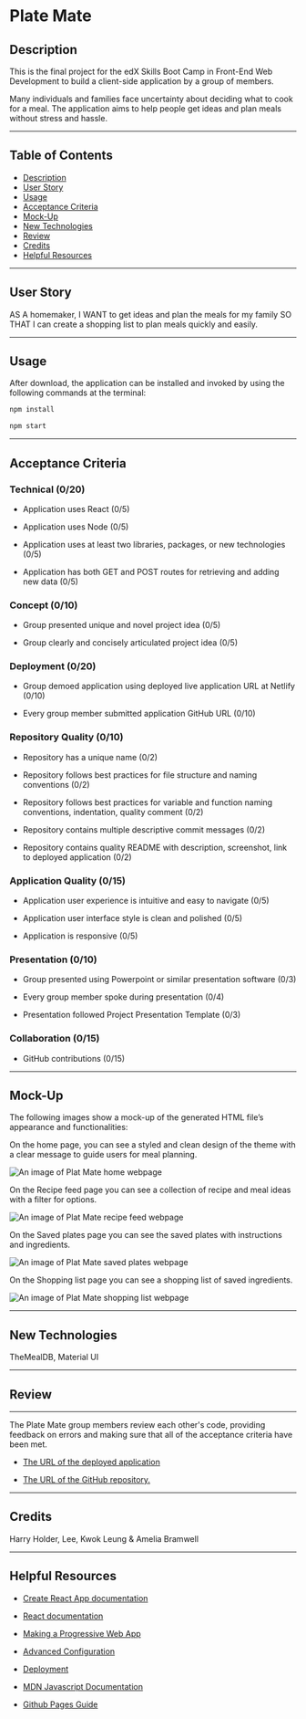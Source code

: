 # Plate Mate

## Description

This is the final project for the edX Skills Boot Camp in Front-End Web Development to build a client-side application by a group of members.

Many individuals and families face uncertainty about deciding what to cook for a meal. The application aims to help people get ideas and plan meals without stress and hassle.

---

 ## Table of Contents
  * [Description](#description)
  * [User Story](#user-story)
  * [Usage](#usage)
  * [Acceptance Criteria](#acceptance-criteria)
  * [Mock-Up](#mock-up)
  * [New Technologies](#new-technologies)
  * [Review](#review)
  * [Credits](#credits)
  * [Helpful Resources](#helpful-resources)

---

## User Story

AS A homemaker, I WANT to get ideas and plan the meals for my family SO THAT I can create a shopping list to plan meals quickly and easily.      

---

## Usage

After download, the application can be installed and invoked by using the following commands at the terminal:

```bash
npm install
```

```bash
npm start
```

---

## Acceptance Criteria

### Technical (0/20)

* Application uses React (0/5)

* Application uses Node (0/5)

* Application uses at least two libraries, packages, or new technologies (0/5)

* Application has both GET and POST routes for retrieving and adding new data (0/5)

### Concept (0/10)

* Group presented unique and novel project idea (0/5)

* Group clearly and concisely articulated project idea (0/5)

### Deployment (0/20)

* Group demoed application using deployed live application URL at Netlify (0/10)

* Every group member submitted application GitHub URL (0/10)

### Repository Quality (0/10)

* Repository has a unique name (0/2)

* Repository follows best practices for file structure and naming conventions (0/2)

* Repository follows best practices for variable and function naming conventions, indentation, quality comment (0/2)

* Repository contains multiple descriptive commit messages (0/2)

* Repository contains quality README with description, screenshot, link to deployed application (0/2)

### Application Quality (0/15)

* Application user experience is intuitive and easy to navigate (0/5)

* Application user interface style is clean and polished (0/5)

* Application is responsive (0/5)

### Presentation (0/10)

* Group presented using Powerpoint or similar presentation software (0/3)

* Every group member spoke during presentation (0/4)

* Presentation followed Project Presentation Template (0/3)

### Collaboration (0/15)

* GitHub contributions (0/15)

---

## Mock-Up

The following images show a mock-up of the generated HTML file’s appearance and functionalities:

On the home page, you can see a styled and clean design of the theme with a clear message to guide users for meal planning.

![An image of Plat Mate home webpage ](./src/images/home.png)

On the Recipe feed page you can see a collection of recipe and meal ideas with a filter for options.

![An image of Plat Mate recipe feed webpage ](./src/images/ricipefeed.png)

On the Saved plates page you can see the saved plates with instructions and ingredients.

![An image of Plat Mate saved plates webpage ](./src/images/savedplates.png)

On the Shopping list page you can see a shopping list of saved ingredients.

![An image of Plat Mate shopping list webpage ](./src/images/shoppinglist.png)

---

## New Technologies

TheMealDB, Material UI

---

## Review

---

The Plate Mate group members review each other's code, providing feedback on errors and making sure that all of the acceptance criteria have been met.

* [The URL of the deployed application](https://plate-mate.netlify.app/)

* [The URL of the GitHub repository.](https://github.com/Zwirled/plate-mate.git)

---

## Credits

Harry Holder, Lee, Kwok Leung & Amelia Bramwell

---

## Helpful Resources

- [Create React App documentation](https://facebook.github.io/create-react-app/docs/getting-started)

- [React documentation](https://reactjs.org/)

- [Making a Progressive Web App](https://facebook.github.io/create-react-app/docs/making-a-progressive-web-app)

- [Advanced Configuration](https://facebook.github.io/create-react-app/docs/advanced-configuration)

- [Deployment](https://facebook.github.io/create-react-app/docs/deployment)

- [MDN Javascript Documentation](https://developer.mozilla.org/en-US/docs/Web/JavaScript/)

- [Github Pages Guide](https://pages.github.com/)